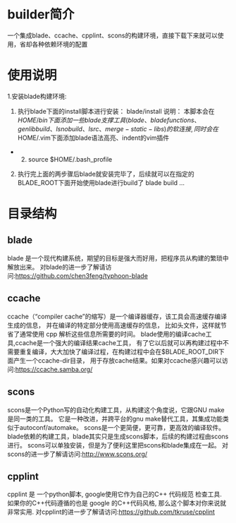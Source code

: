 # builder简介
 一个集成blade、ccache、cpplint、scons的构建环境，直接下载下来就可以使用，省却各种依赖环境的配置

# 使用说明
1.安装blade构建环境:
   1) 执行blade下面的install脚本进行安装： blade/install 
      说明： 本脚本会在$HOME/bin下面添加一些blade支撑工具(blade、bladefunctions、genlibbuild、lsnobuild、lsrc、merge-static-libs)的软连接,
             同时会在$HOME/.vim下面添加blade语法高亮、indent的vim插件
  * 2) source $HOME/.bash_profile
 
2. 执行完上面的两步骤后blade就安装完毕了，后续就可以在指定的BLADE_ROOT下面开始使用blade进行build了
    blade build ...
 
# 目录结构
## blade
 blade 是一个现代构建系统，期望的目标是强大而好用，把程序员从构建的繁琐中解放出来。
 对blade的进一步了解请访问:https://github.com/chen3feng/typhoon-blade
 
## ccache
 ccache（“compiler cache”的缩写）是一个编译器缓存，该工具会高速缓存编译生成的信息，
 并在编译的特定部分使用高速缓存的信息， 比如头文件，这样就节省了通常使用 cpp 解析这些信息所需要的时间。
 blade使用的编译cache工具,ccache是一个强大的编译结果cache工具，
 有了它以后就可以再构建过程中不需要重复编译，大大加快了编译过程，在构建过程中会在$BLADE_ROOT_DIR下面产生一个ccache-dir目录，
 用于存放cache结果。如果对ccache感兴趣可以访问:https://ccache.samba.org/ 
 
## scons
 scons是一个Python写的自动化构建工具，从构建这个角度说，它跟GNU make是同一类的工具。
 它是一种改进，并跨平台的gnu make替代工具，其集成功能类似于autoconf/automake。
 scons是一个更简便，更可靠，更高效的编译软件。
 blade依赖的构建工具，blade其实只是生成scons脚本，后续的构建过程由scons进行。
 scons可以单独安装，但是为了便利这里把scons和blade集成在一起。
 对scons的进一步了解请访问:http://www.scons.org/

## cpplint 
 cpplint 是 一个python脚本, google使用它作为自己的C++ 代码规范 检查工具.
 如果你的C++代码遵循的也是 google 的C++代码风格, 那么这个脚本对你来说就非常实用.
 对cpplint的进一步了解请访问:https://github.com/tkruse/cpplint
